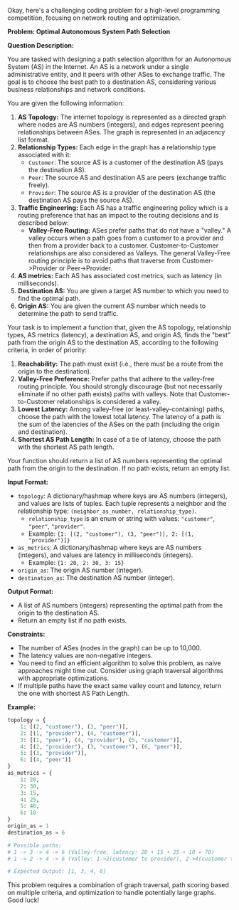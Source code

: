 Okay, here's a challenging coding problem for a high-level programming competition, focusing on network routing and optimization.

**Problem: Optimal Autonomous System Path Selection**

**Question Description:**

You are tasked with designing a path selection algorithm for an Autonomous System (AS) in the Internet. An AS is a network under a single administrative entity, and it peers with other ASes to exchange traffic. The goal is to choose the best path to a destination AS, considering various business relationships and network conditions.

You are given the following information:

1.  **AS Topology:** The internet topology is represented as a directed graph where nodes are AS numbers (integers), and edges represent peering relationships between ASes. The graph is represented in an adjacency list format.
2.  **Relationship Types:** Each edge in the graph has a relationship type associated with it:
    *   `Customer`: The source AS is a customer of the destination AS (pays the destination AS).
    *   `Peer`: The source AS and destination AS are peers (exchange traffic freely).
    *   `Provider`: The source AS is a provider of the destination AS (the destination AS pays the source AS).
3.  **Traffic Engineering:** Each AS has a traffic engineering policy which is a routing preference that has an impact to the routing decisions and is described below:
    *   **Valley-Free Routing:** ASes prefer paths that do not have a "valley." A valley occurs when a path goes from a customer to a provider and then from a provider back to a customer. Customer-to-Customer relationships are also considered as Valleys. The general Valley-Free routing principle is to avoid paths that traverse from Customer->Provider or Peer->Provider.
4.  **AS metrics:** Each AS has associated cost metrics, such as latency (in milliseconds).
5.  **Destination AS:** You are given a target AS number to which you need to find the optimal path.
6.  **Origin AS:** You are given the current AS number which needs to determine the path to send traffic.

Your task is to implement a function that, given the AS topology, relationship types, AS metrics (latency), a destination AS, and origin AS, finds the "best" path from the origin AS to the destination AS, according to the following criteria, in order of priority:

1.  **Reachability:** The path must exist (i.e., there must be a route from the origin to the destination).
2.  **Valley-Free Preference:** Prefer paths that adhere to the valley-free routing principle. You should strongly discourage (but not necessarily eliminate if no other path exists) paths with valleys. Note that Customer-to-Customer relationships is considered a valley.
3.  **Lowest Latency:** Among valley-free (or least-valley-containing) paths, choose the path with the lowest total latency. The latency of a path is the sum of the latencies of the ASes on the path (including the origin and destination).
4.  **Shortest AS Path Length:** In case of a tie of latency, choose the path with the shortest AS path length.

Your function should return a list of AS numbers representing the optimal path from the origin to the destination. If no path exists, return an empty list.

**Input Format:**

*   `topology`: A dictionary/hashmap where keys are AS numbers (integers), and values are lists of tuples. Each tuple represents a neighbor and the relationship type: `(neighbor_as_number, relationship_type)`.
    *   `relationship_type` is an enum or string with values: `"customer"`, `"peer"`, `"provider"`.
    *   Example: `{1: [(2, "customer"), (3, "peer")], 2: [(1, "provider")]}`
*   `as_metrics`: A dictionary/hashmap where keys are AS numbers (integers), and values are latency in milliseconds (integers).
    *   Example: `{1: 20, 2: 30, 3: 15}`
*   `origin_as`: The origin AS number (integer).
*   `destination_as`: The destination AS number (integer).

**Output Format:**

*   A list of AS numbers (integers) representing the optimal path from the origin to the destination AS.
*   Return an empty list if no path exists.

**Constraints:**

*   The number of ASes (nodes in the graph) can be up to 10,000.
*   The latency values are non-negative integers.
*   You need to find an efficient algorithm to solve this problem, as naive approaches might time out.  Consider using graph traversal algorithms with appropriate optimizations.
*   If multiple paths have the exact same valley count and latency, return the one with shortest AS Path Length.

**Example:**

```python
topology = {
    1: [(2, "customer"), (3, "peer")],
    2: [(1, "provider"), (4, "customer")],
    3: [(1, "peer"), (4, "provider"), (5, "customer")],
    4: [(2, "provider"), (3, "customer"), (6, "peer")],
    5: [(3, "provider")],
    6: [(4, "peer")]
}
as_metrics = {
    1: 20,
    2: 30,
    3: 15,
    4: 25,
    5: 40,
    6: 10
}
origin_as = 1
destination_as = 6

# Possible paths:
# 1 -> 3 -> 4 -> 6 (Valley-free, latency: 20 + 15 + 25 + 10 = 70)
# 1 -> 2 -> 4 -> 6 (Valley: 1->2(customer to provider), 2->4(customer to provider); latency: 20 + 30 + 25 + 10 = 85)

# Expected Output: [1, 3, 4, 6]
```

This problem requires a combination of graph traversal, path scoring based on multiple criteria, and optimization to handle potentially large graphs. Good luck!

